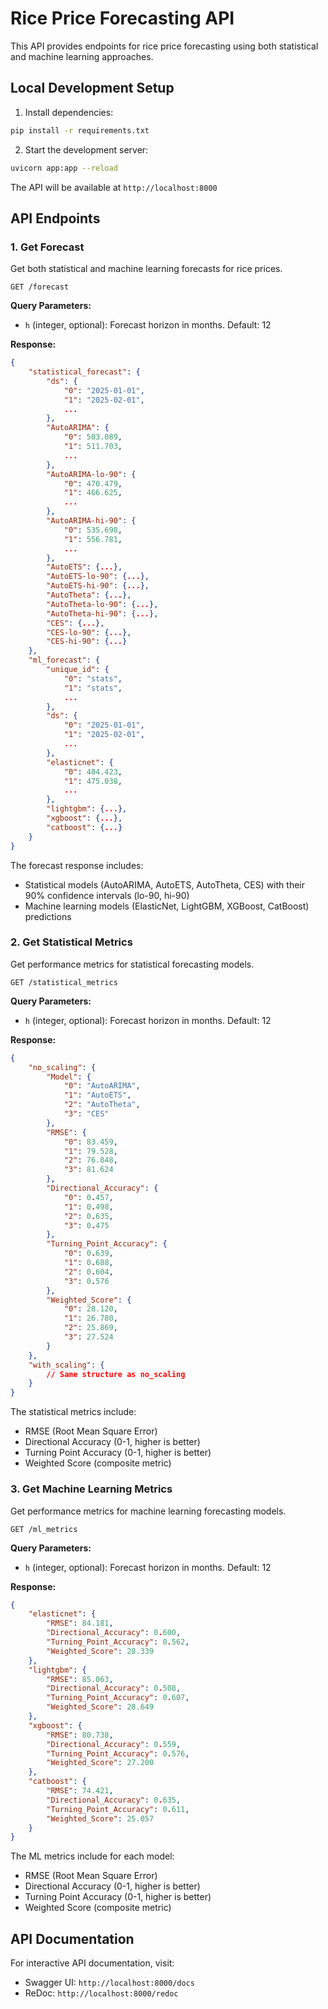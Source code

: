 # Rice Price Forecasting API

This API provides endpoints for rice price forecasting using both statistical and machine learning approaches.

## Local Development Setup

1. Install dependencies:
```bash
pip install -r requirements.txt
```

2. Start the development server:
```bash
uvicorn app:app --reload
```

The API will be available at `http://localhost:8000`

## API Endpoints

### 1. Get Forecast

Get both statistical and machine learning forecasts for rice prices.

```
GET /forecast
```

**Query Parameters:**
- `h` (integer, optional): Forecast horizon in months. Default: 12

**Response:**
```json
{
    "statistical_forecast": {
        "ds": {
            "0": "2025-01-01",
            "1": "2025-02-01",
            ...
        },
        "AutoARIMA": {
            "0": 503.089,
            "1": 511.703,
            ...
        },
        "AutoARIMA-lo-90": {
            "0": 470.479,
            "1": 466.625,
            ...
        },
        "AutoARIMA-hi-90": {
            "0": 535.698,
            "1": 556.781,
            ...
        },
        "AutoETS": {...},
        "AutoETS-lo-90": {...},
        "AutoETS-hi-90": {...},
        "AutoTheta": {...},
        "AutoTheta-lo-90": {...},
        "AutoTheta-hi-90": {...},
        "CES": {...},
        "CES-lo-90": {...},
        "CES-hi-90": {...}
    },
    "ml_forecast": {
        "unique_id": {
            "0": "stats",
            "1": "stats",
            ...
        },
        "ds": {
            "0": "2025-01-01",
            "1": "2025-02-01",
            ...
        },
        "elasticnet": {
            "0": 484.423,
            "1": 475.038,
            ...
        },
        "lightgbm": {...},
        "xgboost": {...},
        "catboost": {...}
    }
}
```

The forecast response includes:
- Statistical models (AutoARIMA, AutoETS, AutoTheta, CES) with their 90% confidence intervals (lo-90, hi-90)
- Machine learning models (ElasticNet, LightGBM, XGBoost, CatBoost) predictions

### 2. Get Statistical Metrics

Get performance metrics for statistical forecasting models.

```
GET /statistical_metrics
```

**Query Parameters:**
- `h` (integer, optional): Forecast horizon in months. Default: 12

**Response:**
```json
{
    "no_scaling": {
        "Model": {
            "0": "AutoARIMA",
            "1": "AutoETS",
            "2": "AutoTheta",
            "3": "CES"
        },
        "RMSE": {
            "0": 83.459,
            "1": 79.528,
            "2": 76.848,
            "3": 81.624
        },
        "Directional_Accuracy": {
            "0": 0.457,
            "1": 0.498,
            "2": 0.635,
            "3": 0.475
        },
        "Turning_Point_Accuracy": {
            "0": 0.639,
            "1": 0.688,
            "2": 0.604,
            "3": 0.576
        },
        "Weighted_Score": {
            "0": 28.120,
            "1": 26.780,
            "2": 25.869,
            "3": 27.524
        }
    },
    "with_scaling": {
        // Same structure as no_scaling
    }
}
```

The statistical metrics include:
- RMSE (Root Mean Square Error)
- Directional Accuracy (0-1, higher is better)
- Turning Point Accuracy (0-1, higher is better)
- Weighted Score (composite metric)

### 3. Get Machine Learning Metrics

Get performance metrics for machine learning forecasting models.

```
GET /ml_metrics
```

**Query Parameters:**
- `h` (integer, optional): Forecast horizon in months. Default: 12

**Response:**
```json
{
    "elasticnet": {
        "RMSE": 84.181,
        "Directional_Accuracy": 0.600,
        "Turning_Point_Accuracy": 0.562,
        "Weighted_Score": 28.339
    },
    "lightgbm": {
        "RMSE": 85.063,
        "Directional_Accuracy": 0.508,
        "Turning_Point_Accuracy": 0.607,
        "Weighted_Score": 28.649
    },
    "xgboost": {
        "RMSE": 80.738,
        "Directional_Accuracy": 0.559,
        "Turning_Point_Accuracy": 0.576,
        "Weighted_Score": 27.200
    },
    "catboost": {
        "RMSE": 74.421,
        "Directional_Accuracy": 0.635,
        "Turning_Point_Accuracy": 0.611,
        "Weighted_Score": 25.057
    }
}
```

The ML metrics include for each model:
- RMSE (Root Mean Square Error)
- Directional Accuracy (0-1, higher is better)
- Turning Point Accuracy (0-1, higher is better)
- Weighted Score (composite metric)

## API Documentation

For interactive API documentation, visit:
- Swagger UI: `http://localhost:8000/docs`
- ReDoc: `http://localhost:8000/redoc`
